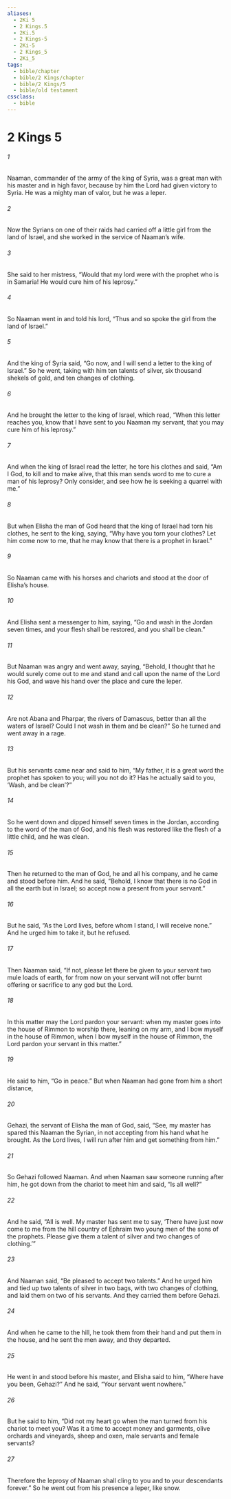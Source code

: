 ```yaml
---
aliases:
  - 2Ki 5
  - 2 Kings.5
  - 2Ki.5
  - 2 Kings-5
  - 2Ki-5
  - 2 Kings_5
  - 2Ki_5
tags:
  - bible/chapter
  - bible/2 Kings/chapter
  - bible/2 Kings/5
  - bible/old testament
cssclass:
  - bible
---
```


# 2 Kings 5

###### 1
Naaman, commander of the army of the king of Syria, was a great man with his master and in high favor, because by him the Lord had given victory to Syria. He was a mighty man of valor, but he was a leper.
###### 2
Now the Syrians on one of their raids had carried off a little girl from the land of Israel, and she worked in the service of Naaman’s wife.
###### 3
She said to her mistress, “Would that my lord were with the prophet who is in Samaria! He would cure him of his leprosy.”
###### 4
So Naaman went in and told his lord, “Thus and so spoke the girl from the land of Israel.”
###### 5
And the king of Syria said, “Go now, and I will send a letter to the king of Israel.” So he went, taking with him ten talents of silver, six thousand shekels of gold, and ten changes of clothing.
###### 6
And he brought the letter to the king of Israel, which read, “When this letter reaches you, know that I have sent to you Naaman my servant, that you may cure him of his leprosy.”
###### 7
And when the king of Israel read the letter, he tore his clothes and said, “Am I God, to kill and to make alive, that this man sends word to me to cure a man of his leprosy? Only consider, and see how he is seeking a quarrel with me.”
###### 8
But when Elisha the man of God heard that the king of Israel had torn his clothes, he sent to the king, saying, “Why have you torn your clothes? Let him come now to me, that he may know that there is a prophet in Israel.”
###### 9
So Naaman came with his horses and chariots and stood at the door of Elisha’s house.
###### 10
And Elisha sent a messenger to him, saying, “Go and wash in the Jordan seven times, and your flesh shall be restored, and you shall be clean.”
###### 11
But Naaman was angry and went away, saying, “Behold, I thought that he would surely come out to me and stand and call upon the name of the Lord his God, and wave his hand over the place and cure the leper.
###### 12
Are not Abana and Pharpar, the rivers of Damascus, better than all the waters of Israel? Could I not wash in them and be clean?” So he turned and went away in a rage.
###### 13
But his servants came near and said to him, “My father, it is a great word the prophet has spoken to you; will you not do it? Has he actually said to you, ‘Wash, and be clean’?”
###### 14
So he went down and dipped himself seven times in the Jordan, according to the word of the man of God, and his flesh was restored like the flesh of a little child, and he was clean.
###### 15
Then he returned to the man of God, he and all his company, and he came and stood before him. And he said, “Behold, I know that there is no God in all the earth but in Israel; so accept now a present from your servant.”
###### 16
But he said, “As the Lord lives, before whom I stand, I will receive none.” And he urged him to take it, but he refused.
###### 17
Then Naaman said, “If not, please let there be given to your servant two mule loads of earth, for from now on your servant will not offer burnt offering or sacrifice to any god but the Lord.
###### 18
In this matter may the Lord pardon your servant: when my master goes into the house of Rimmon to worship there, leaning on my arm, and I bow myself in the house of Rimmon, when I bow myself in the house of Rimmon, the Lord pardon your servant in this matter.”
###### 19
He said to him, “Go in peace.” But when Naaman had gone from him a short distance,
###### 20
Gehazi, the servant of Elisha the man of God, said, “See, my master has spared this Naaman the Syrian, in not accepting from his hand what he brought. As the Lord lives, I will run after him and get something from him.”
###### 21
So Gehazi followed Naaman. And when Naaman saw someone running after him, he got down from the chariot to meet him and said, “Is all well?”
###### 22
And he said, “All is well. My master has sent me to say, ‘There have just now come to me from the hill country of Ephraim two young men of the sons of the prophets. Please give them a talent of silver and two changes of clothing.’”
###### 23
And Naaman said, “Be pleased to accept two talents.” And he urged him and tied up two talents of silver in two bags, with two changes of clothing, and laid them on two of his servants. And they carried them before Gehazi.
###### 24
And when he came to the hill, he took them from their hand and put them in the house, and he sent the men away, and they departed.
###### 25
He went in and stood before his master, and Elisha said to him, “Where have you been, Gehazi?” And he said, “Your servant went nowhere.”
###### 26
But he said to him, “Did not my heart go when the man turned from his chariot to meet you? Was it a time to accept money and garments, olive orchards and vineyards, sheep and oxen, male servants and female servants?
###### 27
Therefore the leprosy of Naaman shall cling to you and to your descendants forever.” So he went out from his presence a leper, like snow.


